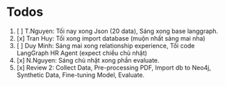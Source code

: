 # Todos

1. [ ] T.Nguyen: Tối nay xong Json (20 data), Sáng xong base langgraph.
2. [x] Tran Huy: Tối xong import database (muộn nhất sáng mai nha)
3. [ ] Duy Minh: Sáng mai xong relationship experience, Tối code LangGraph HR Agent (expect chiều chủ nhật)
4. [x] N.Nguyen: Sáng chủ nhật xong phần evaluate.
5. [x] Review 2: Collect Data, Pre-processing PDF, Import db to Neo4j, Synthetic Data, Fine-tuning Model, Evaluate.
